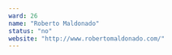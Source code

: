 ```yaml
---
ward: 26
name: "Roberto Maldonado"
status: "no"
website: "http://www.robertomaldonado.com/"
---
```

